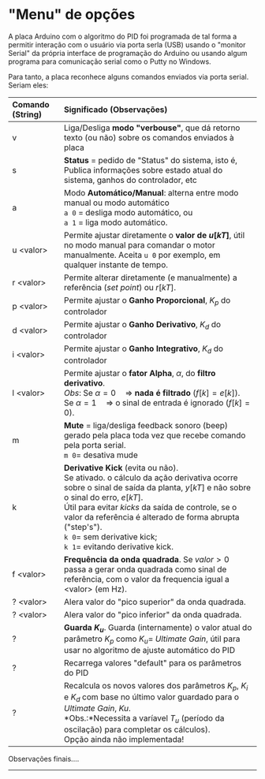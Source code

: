 # "Menu" de opções

A placa Arduino com o algoritmo do PID foi programada de tal forma a permitir interação com o usuário via porta serla (USB) usando o "monitor Serial" da própria interface de programação do Arduíno ou usando algum programa para comunicação serial como o Putty no Windows.

Para tanto, a placa reconhece alguns comandos enviados via porta serial. Seriam eles:

| Comando (String) | Significado (Observações) |
| :--- | :--- |
| v | Liga/Desliga **modo "verbouse"**, que dá retorno texto (ou não) sobre os comandos enviados à placa |
| s | **Status** = pedido de "Status" do sistema, isto é,<br>Publica informações sobre estado atual do sistema, ganhos do controlador, etc |
| a | Modo **Automático/Manual**: alterna entre modo manual ou modo automático<br>`a 0` = desliga modo automático, ou<br>`a 1` = liga modo automático. |
| u \<valor\> | Permite ajustar diretamente o **valor de $u[kT]$**, útil no modo manual para comandar o motor manualmente. Aceita `u 0` por exemplo, em qualquer instante de tempo. |
| r \<valor\> | Permite alterar diretamente (e manualmente) a referência (*set point*) ou $r[kT]$. |
| p \<valor\> | Permite ajustar o **Ganho Proporcional**, $K_p$ do controlador |
| d \<valor\> | Permite ajustar o **Ganho Derivativo**, $K_d$ do controlador |
| i \<valor\> | Permite ajustar o **Ganho Integrativo**, $K_d$ do controlador |
| l \<valor\> | Permite ajustar o **fator Alpha**, $\alpha$, do **filtro derivativo**.<br>*Obs*: Se $\alpha=0 \quad \Rightarrow$ **nada é filtrado** ($f[k]=e[k]$).<br>Se $\alpha=1 \quad \Rightarrow$ o sinal de entrada é ignorado ($f[k]=0$). |
| m | **Mute** = liga/desliga feedback sonoro (beep) gerado pela placa toda vez que recebe comando pela porta serial.<br>`m 0`= desativa mude |
| k | **Derivative Kick** (evita ou não).<br>Se ativado. o cálculo da ação derivativa ocorre sobre o sinal de saída da planta, $y[kT]$ e não sobre o sinal do erro, $e[kT]$.<br>Útil para evitar *kicks* da saída de controle, se o valor da referência é alterado de forma abrupta ("step's").<br>`k 0`= sem derivative kick;<br>`k 1`= evitando derivative kick. |
| f \<valor\> | **Frequência da onda quadrada**. Se $valor>0$ passa a gerar onda quadrada como sinal de referência, com o valor da frequencia igual a \<valor\> (em Hz). |
| ? \<valor\> | Alera valor do "pico superior" da onda quadrada. |
| ? \<valor\> | Alera valor do "pico inferior" da onda quadrada. |
| ? | **Guarda $K_u$**. Guarda (internamente) o valor atual do parâmetro $K_p$ como $K_u=$ *Ultimate Gain*, útil para usar no algoritmo de ajuste automático do PID |
| ? | Recarrega valores "default" para os parâmetros do PID |
| ? | Recalcula os novos valores dos parâmetros $K_p$, $K_i$ e $K_d$ com base no último valor guardado para o *Ultimate Gain*, $Ku$.<br>*Obs.:*Necessita a varíavel $T_u$ (período da oscilação) para completar os cálculos).<br>Opção ainda não implementada! |

Observações finais....

---

<script language="JavaScript">
<!-- Hide JavaScript...
var LastUpdated = document.lastModified;
document.writeln ("Fernando Passold, em " + LastUpdated); // End Hiding -->
</script>

